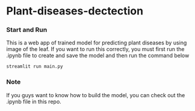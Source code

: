 # Plant-diseases-dectection
### Start and Run
This is a web app of trained model for predicting plant diseases by using image of the leaf. If you want to run this correctly, you must first run the .ipynb file to create and save the model and then run the command below
```bash
streamlit run main.py
```

### Note
If you guys want to know how to build the model, you can check out the .ipynb file in this repo.